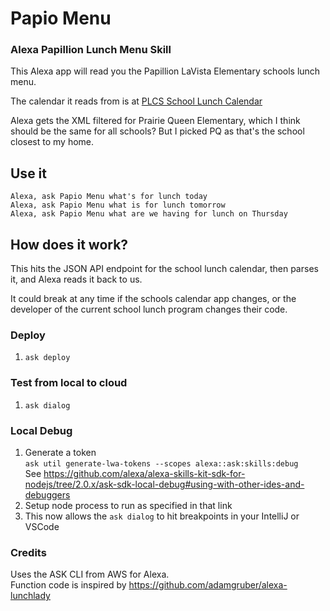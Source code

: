 # Papio Menu
### Alexa Papillion Lunch Menu Skill
This Alexa app will read you the Papillion LaVista Elementary schools lunch menu.

The calendar it reads from is at [PLCS School Lunch Calendar](https://family.titank12.com/menu/TC4F9D)

Alexa gets the XML filtered for Prairie Queen Elementary, which I think should be the same for all schools?
But I picked PQ as that's the school closest to my home.

## Use it
`Alexa, ask Papio Menu what's for lunch today` \
`Alexa, ask Papio Menu what is for lunch tomorrow` \
`Alexa, ask Papio Menu what are we having for lunch on Thursday`

## How does it work?
This hits the JSON API endpoint for the school lunch calendar, then parses it,
and Alexa reads it back to us.

It could break at any time if the schools calendar app changes, or the developer
of the current school lunch program changes their code.

### Deploy
1. `ask deploy`

### Test from local to cloud
1. `ask dialog`

### Local Debug
1. Generate a token \
   `ask util generate-lwa-tokens --scopes alexa::ask:skills:debug` \
   See https://github.com/alexa/alexa-skills-kit-sdk-for-nodejs/tree/2.0.x/ask-sdk-local-debug#using-with-other-ides-and-debuggers
1. Setup node process to run as specified in that link
1. This now allows the `ask dialog` to hit breakpoints in your IntelliJ or VSCode

### Credits
Uses the ASK CLI from AWS for Alexa. \
Function code is inspired by https://github.com/adamgruber/alexa-lunchlady